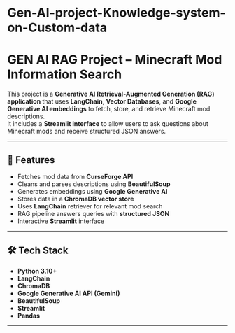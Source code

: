# Gen-AI-project-Knowledge-system-on-Custom-data
# GEN AI RAG Project – Minecraft Mod Information Search

This project is a **Generative AI Retrieval-Augmented Generation (RAG) application** that uses **LangChain**, **Vector Databases**, and **Google Generative AI embeddings** to fetch, store, and retrieve Minecraft mod descriptions.  
It includes a **Streamlit interface** to allow users to ask questions about Minecraft mods and receive structured JSON answers.

---

## 📌 Features
- Fetches mod data from **CurseForge API**
- Cleans and parses descriptions using **BeautifulSoup**
- Generates embeddings using **Google Generative AI**
- Stores data in a **ChromaDB vector store**
- Uses **LangChain** retriever for relevant mod search
- RAG pipeline answers queries with **structured JSON**
- Interactive **Streamlit** interface

---

## 🛠️ Tech Stack
- **Python 3.10+**
- **LangChain**
- **ChromaDB**
- **Google Generative AI API (Gemini)**
- **BeautifulSoup**
- **Streamlit**
- **Pandas**

---
